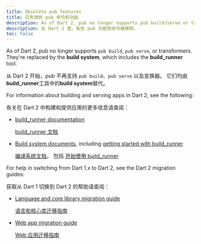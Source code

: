 ```yaml
---
title: Obsolete pub features
title: 已失效的 pub 命令和功能
description: As of Dart 2, pub no longer supports pub build/serve or transformers.
description: 在 Dart 2 里，有些 pub 功能和命令被移除。
toc: false
---
```


As of Dart 2, pub no longer supports `pub build`, `pub serve`, or transformers.
They're replaced by the **build system**,
which includes the **build_runner** tool.

从 Dart 2 开始，pub 不再支持 `pub build`、`pub serve` 以及变换器。
它们均由**build_runner**工具中的**build system**替代。

For information about building and serving apps in Dart 2, see the following:

有关在 Dart 2 中构建和提供应用的更多信息请查阅：

* [build_runner documentation](/tools/build_runner)

  [build_runner 文档](/tools/build_runner)

* [Build system documents](https://github.com/dart-lang/build/tree/master/docs),
  including
  [getting started with build_runner](https://github.com/dart-lang/build/blob/master/docs/getting_started.md#getting-started-with-build_runner)

  [编译系统文档](https://github.com/dart-lang/build/tree/master/docs)，
  包括 [开始使用 build_runner](https://github.com/dart-lang/build/blob/master/docs/getting_started.md#getting-started-with-build_runner)

For help in switching from Dart 1.x to Dart 2, see the Dart 2 migration guides:

获取从 Dart 1 切换到 Dart 2 的帮助请查阅：

* [Language and core library migration guide](/dart-2#migration)

  [语言和核心库迁移指南](/dart-2#migration)

* [Web app migration guide](/web/dart-2)

  [Web 应用迁移指南](/web/dart-2)

